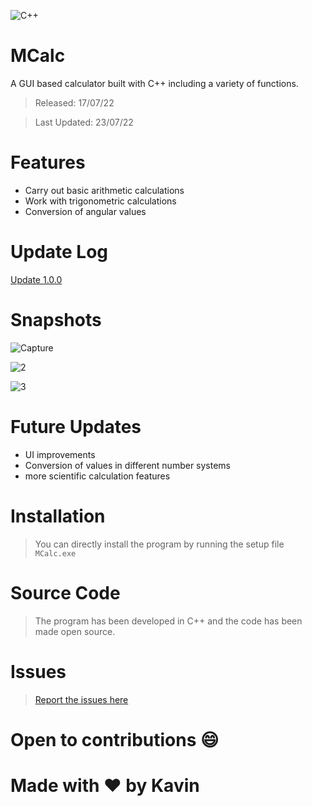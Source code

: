 ![C++](https://img.shields.io/badge/c++-%2300599C.svg?style=for-the-badge&logo=c%2B%2B&logoColor=white)
# MCalc
A GUI based calculator built with C++ including a variety of functions.

> Released: 17/07/22

> Last Updated: 23/07/22

# Features
* Carry out basic arithmetic calculations
* Work with trigonometric calculations
* Conversion of angular values

# Update Log
[Update 1.0.0](https://github.com/kavin-jindal/MCalc/releases/tag/v1.0.0)

# Snapshots

![Capture](https://user-images.githubusercontent.com/68228966/179508179-51be6597-6059-43b6-adb8-6e5181e3875e.JPG)

![2](https://user-images.githubusercontent.com/68228966/179508186-2303c042-4195-4c80-af35-2a678980654d.JPG)

![3](https://user-images.githubusercontent.com/68228966/179508193-bef40722-a0ec-4ee0-9973-3f19e43eba39.JPG)

# Future Updates
* UI improvements
* Conversion of values in different number systems
* more scientific calculation features

# Installation
> You can directly install the program by running the setup file `MCalc.exe`

# Source Code
> The program has been developed in C++ and the code has been made open source.

# Issues
> [Report the issues here](https://github.com/kavin-jindal/MCalc/issues)

# Open to contributions :smile:
# Made with :heart: by Kavin
